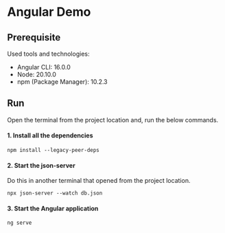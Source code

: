 # Angular Demo

## Prerequisite
Used tools and technologies:
* Angular CLI: 16.0.0
* Node: 20.10.0
* npm (Package Manager): 10.2.3

## Run

Open the terminal from the project location and, run the below commands.

#### 1. Install all the dependencies
```
npm install --legacy-peer-deps
```

#### 2. Start the json-server
Do this in another terminal that opened from the project location.
```
npx json-server --watch db.json
```

#### 3. Start the Angular application
```
ng serve
```